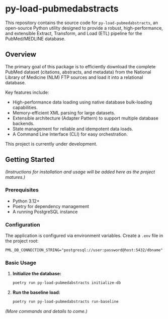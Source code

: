 # py-load-pubmedabstracts

This repository contains the source code for `py-load-pubmedabstracts`, an open-source Python utility designed to provide a robust, high-performance, and extensible Extract, Transform, and Load (ETL) pipeline for the PubMed/MEDLINE database.

## Overview

The primary goal of this package is to efficiently download the complete PubMed dataset (citations, abstracts, and metadata) from the National Library of Medicine (NLM) FTP sources and load it into a relational database.

Key features include:
-   High-performance data loading using native database bulk-loading capabilities.
-   Memory-efficient XML parsing for large datasets.
-   Extensible architecture (Adapter Pattern) to support multiple database backends.
-   State management for reliable and idempotent data loads.
-   A Command Line Interface (CLI) for easy orchestration.

This project is currently under development.

## Getting Started

*(Instructions for installation and usage will be added here as the project matures.)*

### Prerequisites
- Python 3.12+
- Poetry for dependency management
- A running PostgreSQL instance

### Configuration
The application is configured via environment variables. Create a `.env` file in the project root:

```
PML_DB_CONNECTION_STRING="postgresql://user:password@host:5432/dbname"
```

### Basic Usage

1.  **Initialize the database:**
    ```sh
    poetry run py-load-pubmedabstracts initialize-db
    ```

2.  **Run the baseline load:**
    ```sh
    poetry run py-load-pubmedabstracts run-baseline
    ```

*(More commands and details to come.)*

